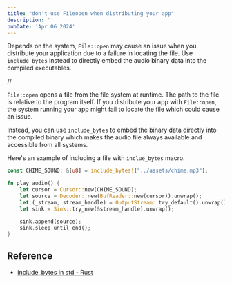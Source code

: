 ```yaml
---
title: "don't use Fileopen when distributing your app"
description: ''
pubDate: 'Apr 06 2024'
---
```



Depends on the system, `File::open` may cause an issue when you distribute your application due to a failure in locating the file. Use `include_bytes` instead to directly embed the audio binary data into the compiled executables.

//

`File::open` opens a file from the file system at runtime. The path to the file is relative to the program itself. If you distribute your app with `File::open`, the system running your app might fail to locate the file which could cause an issue.

Instead, you can use `include_bytes` to embed the binary data directly into the compiled binary which makes the audio file always available and accessible from all systems.

Here's an example of including a file with `inclue_bytes` macro.

```rust
const CHIME_SOUND: &[u8] = include_bytes!("../assets/chime.mp3");

fn play_audio() {
    let cursor = Cursor::new(CHIME_SOUND);
    let source = Decoder::new(BufReader::new(cursor)).unwrap();
    let (_stream, stream_handle) = OutputStream::try_default().unwrap();
    let sink = Sink::try_new(&stream_handle).unwrap();

    sink.append(source);
    sink.sleep_until_end();
}
```

## Reference
- [include_bytes in std - Rust](https://doc.rust-lang.org/std/macro.include_bytes.html)